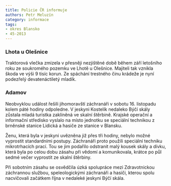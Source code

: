 ```yaml
---
title: Policie ČR informuje
authors: Petr Meluzín
category: informace
tags:
- okres Blansko
- 45-2013
---
```


### Lhota u Olešnice

Traktorová vlečka zmizela v přesněji nezjištěné době během září letošního roku ze soukromého pozemku ve Lhotě u Olešnice. Majiteli tak vznikla škoda ve výši 9 tisíc korun. Ze spáchání trestného činu krádeže je nyní podezřelý devatenáctiletý mladík.

### Adamov

Neobvyklou událost řešili jihomoravští záchranáři v sobotu 16. listopadu kolem páté hodiny odpoledne. V jeskyni Kostelík nedaleko Býčí skály zůstala mladá turistka zaklíněná ve skalní štěrbině. Krajské operační a informační středisko vyslalo na místo jednotku se speciální technikou z brněnské stanice Lidická a hasiče ze stanice v Blansku.

Ženu, která byla v jeskyni uvězněna již přes tři hodiny, nebylo možné vyprostit standardními postupy. Záchranáři proto použili speciální techniku mikrotrhacích prací. Tou se jim podařilo odstranit malý kousek skály a dívku, která byla po celou dobu zásahu při vědomí a komunikovala, krátce po půl sedmé večer vyprostit ze skalní štěrbiny.

Při sobotním zásahu se osvědčila úzká spolupráce mezi Zdravotnickou záchrannou službou, speleologickými záchranáři a hasiči, kterou spolu nacvičovali začátkem října v nedaleké jeskyni Býčí skála.
